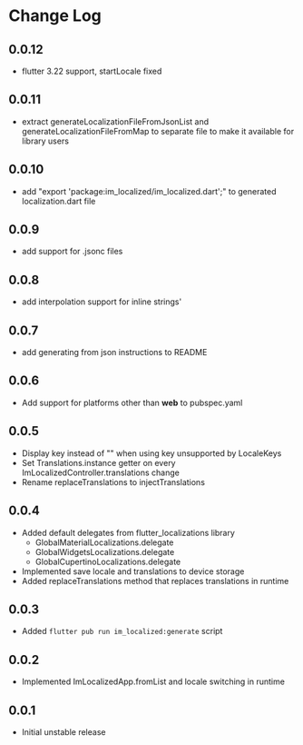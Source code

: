 # Change Log

## 0.0.12

* flutter 3.22 support, startLocale fixed

## 0.0.11

* extract generateLocalizationFileFromJsonList and generateLocalizationFileFromMap to separate file to make it available for library users

## 0.0.10

* add "export 'package:im_localized/im_localized.dart';" to generated localization.dart file

## 0.0.9

* add support for .jsonc files

## 0.0.8

* add interpolation support for inline strings'

## 0.0.7

* add generating from json instructions to README

## 0.0.6

* Add support for platforms other than **web** to pubspec.yaml

## 0.0.5

* Display key instead of "" when using key unsupported by LocaleKeys
* Set Translations.instance getter on every ImLocalizedController.translations change
* Rename replaceTranslations to injectTranslations

## 0.0.4

* Added default delegates from flutter_localizations library
  * GlobalMaterialLocalizations.delegate
  * GlobalWidgetsLocalizations.delegate
  * GlobalCupertinoLocalizations.delegate
* Implemented save locale and translations to device storage
* Added replaceTranslations method that replaces translations in runtime

## 0.0.3

* Added `flutter pub run im_localized:generate` script

## 0.0.2

* Implemented ImLocalizedApp.fromList and locale switching in runtime

## 0.0.1

* Initial unstable release
